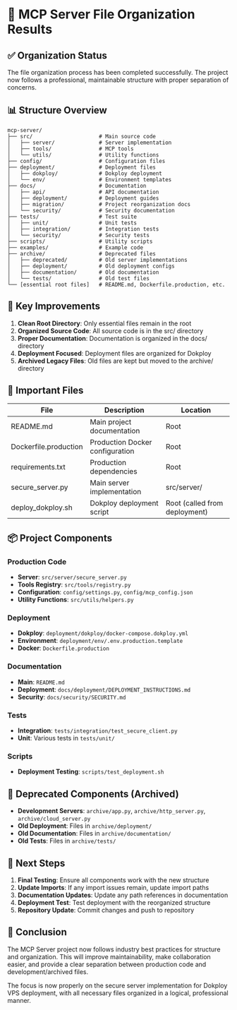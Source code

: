 # 📂 MCP Server File Organization Results

## ✅ Organization Status

The file organization process has been completed successfully. The project now follows a professional, maintainable structure with proper separation of concerns.

## 📊 Structure Overview

```
mcp-server/
├── src/                     # Main source code
│   ├── server/              # Server implementation
│   ├── tools/               # MCP tools
│   └── utils/               # Utility functions
├── config/                  # Configuration files
├── deployment/              # Deployment files
│   ├── dokploy/             # Dokploy deployment
│   └── env/                 # Environment templates
├── docs/                    # Documentation
│   ├── api/                 # API documentation
│   ├── deployment/          # Deployment guides
│   ├── migration/           # Project reorganization docs
│   └── security/            # Security documentation
├── tests/                   # Test suite
│   ├── unit/                # Unit tests
│   ├── integration/         # Integration tests
│   └── security/            # Security tests
├── scripts/                 # Utility scripts
├── examples/                # Example code
├── archive/                 # Deprecated files
│   ├── deprecated/          # Old server implementations
│   ├── deployment/          # Old deployment configs
│   ├── documentation/       # Old documentation
│   └── tests/               # Old test files
└── [essential root files]   # README.md, Dockerfile.production, etc.
```

## 🚀 Key Improvements

1. **Clean Root Directory**: Only essential files remain in the root
2. **Organized Source Code**: All source code is in the src/ directory
3. **Proper Documentation**: Documentation is organized in the docs/ directory
4. **Deployment Focused**: Deployment files are organized for Dokploy
5. **Archived Legacy Files**: Old files are kept but moved to the archive/ directory

## 📝 Important Files

| File | Description | Location |
|------|-------------|----------|
| README.md | Main project documentation | Root |
| Dockerfile.production | Production Docker configuration | Root |
| requirements.txt | Production dependencies | Root |
| secure_server.py | Main server implementation | src/server/ |
| deploy_dokploy.sh | Dokploy deployment script | Root (called from deployment) |

## 📦 Project Components

### Production Code
- **Server**: `src/server/secure_server.py`
- **Tools Registry**: `src/tools/registry.py`
- **Configuration**: `config/settings.py`, `config/mcp_config.json`
- **Utility Functions**: `src/utils/helpers.py`

### Deployment
- **Dokploy**: `deployment/dokploy/docker-compose.dokploy.yml`
- **Environment**: `deployment/env/.env.production.template`
- **Docker**: `Dockerfile.production`

### Documentation
- **Main**: `README.md`
- **Deployment**: `docs/deployment/DEPLOYMENT_INSTRUCTIONS.md`
- **Security**: `docs/security/SECURITY.md`

### Tests
- **Integration**: `tests/integration/test_secure_client.py`
- **Unit**: Various tests in `tests/unit/`

### Scripts
- **Deployment Testing**: `scripts/test_deployment.sh`

## 🚫 Deprecated Components (Archived)

- **Development Servers**: `archive/app.py`, `archive/http_server.py`, `archive/cloud_server.py`
- **Old Deployment**: Files in `archive/deployment/`
- **Old Documentation**: Files in `archive/documentation/`
- **Old Tests**: Files in `archive/tests/`

## 🔄 Next Steps

1. **Final Testing**: Ensure all components work with the new structure
2. **Update Imports**: If any import issues remain, update import paths
3. **Documentation Updates**: Update any path references in documentation
4. **Deployment Test**: Test deployment with the reorganized structure
5. **Repository Update**: Commit changes and push to repository

## 🌟 Conclusion

The MCP Server project now follows industry best practices for structure and organization. This will improve maintainability, make collaboration easier, and provide a clear separation between production code and development/archived files.

The focus is now properly on the secure server implementation for Dokploy VPS deployment, with all necessary files organized in a logical, professional manner.
